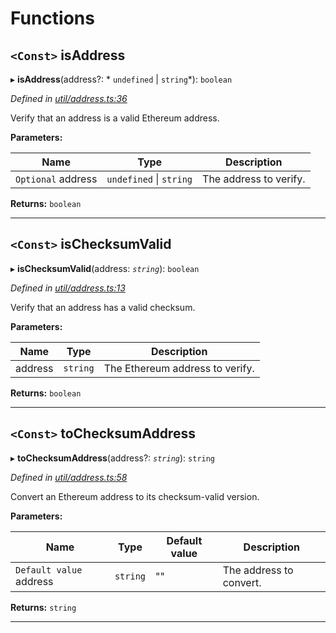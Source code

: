 

# Functions

<a id="isaddress"></a>

## `<Const>` isAddress

▸ **isAddress**(address?: * `undefined` &#124; `string`*): `boolean`

*Defined in [util/address.ts:36](https://github.com/paritytech/js-libs/blob/fb3abea/packages/abi/src/util/address.ts#L36)*

Verify that an address is a valid Ethereum address.

**Parameters:**

| Name | Type | Description |
| ------ | ------ | ------ |
| `Optional` address |  `undefined` &#124; `string`|  The address to verify. |

**Returns:** `boolean`

___
<a id="ischecksumvalid"></a>

## `<Const>` isChecksumValid

▸ **isChecksumValid**(address: *`string`*): `boolean`

*Defined in [util/address.ts:13](https://github.com/paritytech/js-libs/blob/fb3abea/packages/abi/src/util/address.ts#L13)*

Verify that an address has a valid checksum.

**Parameters:**

| Name | Type | Description |
| ------ | ------ | ------ |
| address | `string` |  The Ethereum address to verify. |

**Returns:** `boolean`

___
<a id="tochecksumaddress"></a>

## `<Const>` toChecksumAddress

▸ **toChecksumAddress**(address?: *`string`*): `string`

*Defined in [util/address.ts:58](https://github.com/paritytech/js-libs/blob/fb3abea/packages/abi/src/util/address.ts#L58)*

Convert an Ethereum address to its checksum-valid version.

**Parameters:**

| Name | Type | Default value | Description |
| ------ | ------ | ------ | ------ |
| `Default value` address | `string` | &quot;&quot; |  The address to convert. |

**Returns:** `string`

___

